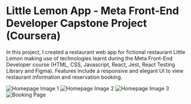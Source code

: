 # Little Lemon App - Meta Front-End Developer Capstone Project (Coursera)

In this project, I created a restaurant web app for fictional restaurant Little Lemon making use of technologies learnt during the Meta Front-End Developer course (HTML, CSS, Javascript, React, Jest, React Testing Library and Figma). Features include a responsive and elegant UI to view restaurant information and reservation booking.


![Homepage Image 1](/restaurant-app/src/assets/Home1.png)
![Homepage Image 2](/restaurant-app/src/assets/Home2.png)
![Homepage Image 3](/restaurant-app/src/assets/Home3.png)
![Booking Page](/restaurant-app/src/assets/Booking.png)